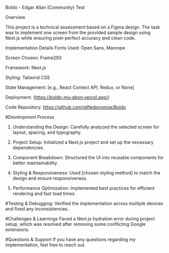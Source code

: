 Boldo - Edgar Allan (Community) Test

Overview

This project is a technical assessment based on a Figma design. The task was to implement one screen from the provided sample design using Next.js while ensuring pixel-perfect accuracy and clean code.

Implementation Details
Fonts Used: Open Sans, Manrope

Screen Chosen: Frame293

Framework: Next.js

Styling: Tailwind CSS

State Management: [e.g., React Context API, Redux, or None]

Deployment: (https://boldo-mu-ebon.vercel.app/)

Code Repository: https://github.com/giftedpromise/Boldo

#Development Process

1. Understanding the Design: Carefully analyzed the selected screen for layout, spacing, and typography.

2. Project Setup: Initialized a Next.js project and set up the necessary dependencies.

3. Component Breakdown: Structured the UI into reusable components for better maintainability.

4. Styling & Responsiveness: Used [chosen styling method] to match the design and ensure responsiveness.

5. Performance Optimization: Implemented best practices for efficient rendering and fast load times.

#Testing & Debugging: Verified the implementation across multiple devices and fixed any inconsistencies.

#Challenges & Learnings
Faced a Next.js hydration error during project setup, which was resolved after removing some conflicting Google extensions.

#Questions & Support
If you have any questions regarding my implementation, feel free to reach out.
